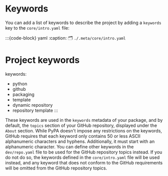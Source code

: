 # Keywords
You can add a list of keywords to describe the project by adding a `keywords` key
to the `core/intro.yaml` file:

:::{code-block} yaml
:caption: 🗂 `./.meta/core/intro.yaml`
# Project keywords
keywords:
  - python
  - github
  - packaging
  - template
  - dynamic repository
  - repository template
:::

These keywords are used in the `keywords` metadata of your package,
and by default, the `topics` section of your GitHub repository, displayed under the `About` section.
While PyPA doesn't impose any restrictions on the keywords,
GitHub requires that each keyword only contains 50 or less ASCII alphanumeric characters and hyphens.
Additionally, it must start with an alphanumeric character.
You can define other keywords in the `dev/repo.yaml` file to be used for the GitHub repository topics instead.
If you do not do so, the keywords defined in the `core/intro.yaml` file will be used instead,
and any keyword that does not conform to the GitHub requirements
will be omitted from the GitHub repository topics.
